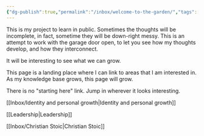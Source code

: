 ```yaml
---
{"dg-publish":true,"permalink":"/inbox/welcome-to-the-garden/","tags":["gardenEntry"]}
---
```



This is my project to learn in public. Sometimes the thoughts will be incomplete, in fact, sometime they will be down-right messy. This is an attempt to work with the garage door open, to let you see how my thoughts develop, and how they interconnect.

It will be interesting to see what we can grow.

This page is a landing place where I can link to areas that I am interested in. As my knowledge base grows, this page will grow.

There is no "starting here" link. Jump in wherever it looks interesting.

[[Inbox/Identity and personal growth\|Identity and personal growth]]

[[Leadership\|Leadership]]

[[Inbox/Christian Stoic\|Christian Stoic]]
